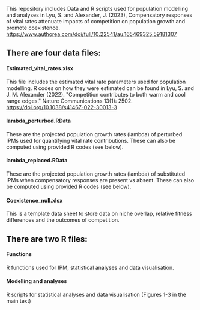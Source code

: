 This repository includes Data and R scripts used for population modelling and analyses in Lyu, S. and Alexander, J. (2023), Compensatory responses of vital rates attenuate impacts of competition on population growth and promote coexistence. https://www.authorea.com/doi/full/10.22541/au.165469325.59181307

## There are four data files: 
#### Estimated_vital_rates.xlsx  
This file includes the estimated vital rate parameters used for population modelling. R codes on how they were estimated can be found in Lyu, S. and J. M. Alexander (2022). "Competition contributes to both warm and cool range edges." Nature Communications 13(1): 2502. https://doi.org/10.1038/s41467-022-30013-3

#### lambda_perturbed.RData  
These are the projected population growth rates (lambda) of perturbed IPMs used for quantifying vital rate contributions. These can also be computed using provided R codes (see below). 

#### lambda_replaced.RData
These are the projected population growth rates (lambda) of substituted IPMs when compensatory responses are present vs absent. These can also be computed using provided R codes (see below). 

#### Coexistence_null.xlsx
This is a template data sheet to store data on niche overlap, relative fitness differences and the outcomes of competition.

## There are two R files:
#### Functions  
R functions used for IPM, statistical analyses and data visualisation.

#### Modelling and analyses
R scripts for statistical analyses and data visualisation (Figures 1-3 in the main text)
